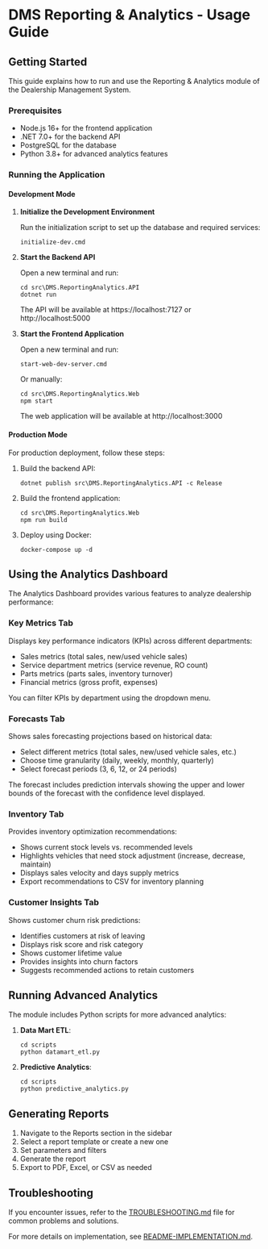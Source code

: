 # DMS Reporting & Analytics - Usage Guide

## Getting Started

This guide explains how to run and use the Reporting & Analytics module of the Dealership Management System.

### Prerequisites

- Node.js 16+ for the frontend application
- .NET 7.0+ for the backend API
- PostgreSQL for the database
- Python 3.8+ for advanced analytics features

### Running the Application

#### Development Mode

1. **Initialize the Development Environment**

   Run the initialization script to set up the database and required services:

   ```
   initialize-dev.cmd
   ```

2. **Start the Backend API**

   Open a new terminal and run:

   ```
   cd src\DMS.ReportingAnalytics.API
   dotnet run
   ```

   The API will be available at https://localhost:7127 or http://localhost:5000

3. **Start the Frontend Application**

   Open a new terminal and run:

   ```
   start-web-dev-server.cmd
   ```

   Or manually:

   ```
   cd src\DMS.ReportingAnalytics.Web
   npm start
   ```

   The web application will be available at http://localhost:3000

#### Production Mode

For production deployment, follow these steps:

1. Build the backend API:
   ```
   dotnet publish src\DMS.ReportingAnalytics.API -c Release
   ```

2. Build the frontend application:
   ```
   cd src\DMS.ReportingAnalytics.Web
   npm run build
   ```

3. Deploy using Docker:
   ```
   docker-compose up -d
   ```

## Using the Analytics Dashboard

The Analytics Dashboard provides various features to analyze dealership performance:

### Key Metrics Tab

Displays key performance indicators (KPIs) across different departments:
- Sales metrics (total sales, new/used vehicle sales)
- Service department metrics (service revenue, RO count)
- Parts metrics (parts sales, inventory turnover)
- Financial metrics (gross profit, expenses)

You can filter KPIs by department using the dropdown menu.

### Forecasts Tab

Shows sales forecasting projections based on historical data:
- Select different metrics (total sales, new/used vehicle sales, etc.)
- Choose time granularity (daily, weekly, monthly, quarterly)
- Select forecast periods (3, 6, 12, or 24 periods)

The forecast includes prediction intervals showing the upper and lower bounds of the forecast with the confidence level displayed.

### Inventory Tab

Provides inventory optimization recommendations:
- Shows current stock levels vs. recommended levels
- Highlights vehicles that need stock adjustment (increase, decrease, maintain)
- Displays sales velocity and days supply metrics
- Export recommendations to CSV for inventory planning

### Customer Insights Tab

Shows customer churn risk predictions:
- Identifies customers at risk of leaving
- Displays risk score and risk category
- Shows customer lifetime value
- Provides insights into churn factors
- Suggests recommended actions to retain customers

## Running Advanced Analytics

The module includes Python scripts for more advanced analytics:

1. **Data Mart ETL**:
   ```
   cd scripts
   python datamart_etl.py
   ```

2. **Predictive Analytics**:
   ```
   cd scripts
   python predictive_analytics.py
   ```

## Generating Reports

1. Navigate to the Reports section in the sidebar
2. Select a report template or create a new one
3. Set parameters and filters
4. Generate the report
5. Export to PDF, Excel, or CSV as needed

## Troubleshooting

If you encounter issues, refer to the [TROUBLESHOOTING.md](TROUBLESHOOTING.md) file for common problems and solutions.

For more details on implementation, see [README-IMPLEMENTATION.md](README-IMPLEMENTATION.md).
